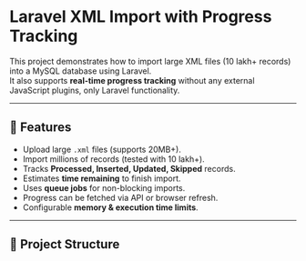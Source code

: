 # Laravel XML Import with Progress Tracking

This project demonstrates how to import large XML files (10 lakh+ records) into a MySQL database using Laravel.  
It also supports **real-time progress tracking** without any external JavaScript plugins, only Laravel functionality.

---

## 🚀 Features
- Upload large `.xml` files (supports 20MB+).
- Import millions of records (tested with 10 lakh+).
- Tracks **Processed, Inserted, Updated, Skipped** records.
- Estimates **time remaining** to finish import.
- Uses **queue jobs** for non-blocking imports.
- Progress can be fetched via API or browser refresh.
- Configurable **memory & execution time limits**.

---

## 📂 Project Structure
